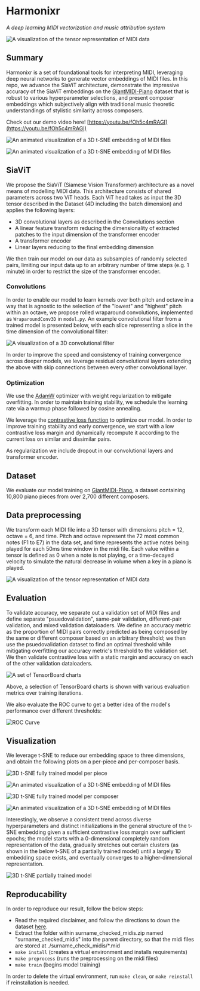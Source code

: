 # Harmonixr
*A deep learning MIDI vectorization and music attribution system*

![A visualization of the tensor representation of MIDI data](assets/tensor_representation_viz.gif)

## Summary

Harmonixr is a set of foundational tools for interpreting MIDI, leveraging deep neural networks to generate vector embeddings of MIDI files. In this repo, we advance the SiaViT architecture, demonstrate the impressive accuracy of the SiaViT embeddings on the [GiantMIDI-Piano](https://github.com/bytedance/GiantMIDI-Piano) dataset that is robust to various hyperparameter selections, and present composer embeddings which subjectively align with traditional music theoretic understandings of stylistic similarity across composers. 

Check out our demo video here! [https://youtu.be/fOh5c4mRAGI](https://youtu.be/fOh5c4mRAGI)

![An animated visualization of a 3D t-SNE embedding of MIDI files](assets/pieces_ani.gif)

![An animated visualization of a 3D t-SNE embedding of MIDI files](assets/clusters_ani.gif)

## SiaViT

We propose the SiaViT (Siamese Vision Transformer) architecture as a novel means of modelling MIDI data. This architecture consists of shared parameters across two ViT heads. Each ViT head takes as input the 3D tensor described in the Dataset (4D including the batch dimension) and applies the following layers:

 - 3D convolutional layers as described in the Convolutions section
 - A linear feature transform reducing the dimensionality of extracted patches to the input dimension of the transformer encoder
 - A transformer encoder
 - Linear layers reducing to the final embedding dimension

We then train our model on our data as subsamples of randomly selected pairs, limiting our input data up to an arbitrary number of time steps (e.g. 1 minute) in order to restrict the size of the transformer encoder.

### Convolutions

In order to enable our model to learn kernels over both pitch and octave in a way that is agnostic to the selection of the "lowest" and "highest" pitch within an octave, we propose rolled wraparound convolutions, implemented as `WraparoundConv3D` in `model.py`.  An example convolutional filter from a trained model is presented below, with each slice representing a slice in the time dimension of the convolutional filter:

![A visualization of a 3D convolutional filter](assets/conv_viz.png)

In order to improve the speed and consistency of training convergence across deeper models, we leverage residual convolutional layers extending the above with skip connections between every other convolutional layer.

### Optimization

We use the [AdamW](https://arxiv.org/abs/1711.05101) optimizer with weight regularization to mitigate overfitting. In order to maintain training stability, we schedule the learning rate via a warmup phase followed by cosine annealing.

We leverage the [contrastive loss function](https://ieeexplore.ieee.org/abstract/document/1640964) to optimize our model. In order to improve training stability and early convergence, we start with a low contrastive loss margin and dynamically recompute it according to the current loss on similar and dissimilar pairs.

As regularization we include dropout in our convolutional layers and transformer encoder.

## Dataset

We evaluate our model training on [GiantMIDI-Piano](https://github.com/bytedance/GiantMIDI-Piano), a dataset containing 10,800 piano pieces from over 2,700 different composers. 

<!-- We chose this dataset is due to its quality; the midi files capture notes with extremely high precision in timing and a level of detail in the velocities of notes not present in any previous piano dataset. -->

## Data preprocessing

We transform each MIDI file into a 3D tensor with dimensions pitch = 12, octave = 6, and time. Pitch and octave represent the 72 most common notes (F1 to E7) in the data set, and time represents the active notes being played for each 50ms time window in the midi file. Each value within a tensor is defined as 0 when a note is not playing, or a time-decayed velocity to simulate the natural decrease in volume when a key in a piano is played.

![A visualization of the tensor representation of MIDI data](assets/tensor_representation_viz.gif)

## Evaluation

To validate accuracy, we separate out a validation set of MIDI files and define separate "psuedovalidation", same-pair validation, different-pair validation, and mixed validation dataloaders. We define an accuracy metric as the proportion of MIDI pairs correctly predicted as being composed by the same or different composer based on an arbitrary threshold; we then use the psuedovalidation dataset to find an optimal threshold while mitigating overfitting our accuracy metric's threshold to the validation set. We then validate contrastive loss with a static margin and accuracy on each of the other validation dataloaders.

![A set of TensorBoard charts](assets/tensorboard_small_example.png)

Above, a selection of TensorBoard charts is shown with various evaluation metrics over training iterations.

We also evaluate the ROC curve to get a better idea of the model's performance over different thresholds:

![ROC Curve](assets/roc_curve.png)

## Visualization

We leverage t-SNE to reduce our embedding space to three dimensions, and obtain the following plots on a per-piece and per-composer basis.

![3D t-SNE fully trained model per piece](assets/tsne_piece_alt.png)

![An animated visualization of a 3D t-SNE embedding of MIDI files](assets/pieces_ani.gif)

![3D t-SNE fully trained model per composer](assets/tsne_composers_alt.png)

![An animated visualization of a 3D t-SNE embedding of MIDI files](assets/clusters_ani.gif)

Interestingly, we observe a consistent trend across diverse hyperparameters and distinct initializations in the general structure of the t-SNE embedding given a sufficient contrastive loss margin over sufficient epochs; the model starts with a 0-dimensional completely random representation of the data, gradually stretches out certain clusters (as shown in the below t-SNE of a partially trained model) until a largely 1D embedding space exists, and eventually converges to a higher-dimensional representation.

![3D t-SNE partially trained model](assets/tsne_piece_alt_less_trained.png)

## Reproducability

In order to reproduce our result, follow the below steps:

 - Read the required disclaimer, and follow the directions to down the dataset [here](https://github.com/bytedance/GiantMIDI-Piano/blob/master/disclaimer.md). 
 - Extract the folder within surname_checked_midis.zip named "surname_checked_midis" into the parent directory, so that the midi files are stored at ./surname_check_midis/*.mid
 - `make install` (creates a virtual environment and installs requirements)
 - `make preprocess` (runs the preprocessing on the midi files)
 - `make train` (begins model training)

In order to delete the virtual environment, run `make clean`, or `make reinstall` if reinstallation is needed. 
